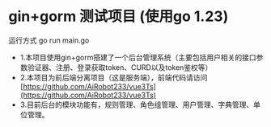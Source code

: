 # gin+gorm 测试项目 (使用go 1.23)
运行方式 go run main.go  
 * 1.本项目使用gin+gorm搭建了一个后台管理系统（主要包括用户相关的接口参数验证器、注册、登录获取token、CURD以及token鉴权等）  
 * 2.本项目为前后端分离项目（这是服务端），前端代码请访问[https://github.com/AiRobot233/vue3Ts](https://github.com/AiRobot233/vue3Ts)  
 * 3.目前后台的模块功能有，规则管理、角色组管理、用户管理、字典管理、单位管理。
